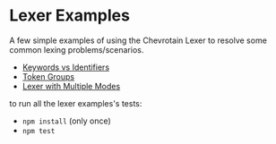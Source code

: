 # Lexer Examples 

A few simple examples of using the Chevrotain Lexer to resolve some common lexing problems/scenarios.

* [Keywords vs Identifiers](https://github.com/SAP/Chevrotain/blob/master/examples/lexer/keywords_vs_identifiers/keywords_vs_identifiers.js)
* [Token Groups](https://github.com/SAP/Chevrotain/blob/master/examples/lexer/token_groups/token_groups.js)
* [Lexer with Multiple Modes](https://github.com/SAP/Chevrotain/blob/master/examples/lexer/multi_mode_lexer/multi_mode_lexer.js)


to run all the lexer examples's tests:
* ```npm install``` (only once)
* ```npm test```
